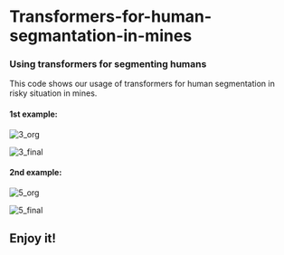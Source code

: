# Transformers-for-human-segmantation-in-mines
### Using transformers for segmenting humans 

This code shows our usage of transformers for human segmentation in risky situation in mines.
#### 1st example:
![3_org](https://github.com/Farhad-AI/Transformation-for-human-segmantation-in-mines/assets/106428795/02377afa-83da-45ff-aaa8-912d79ed4054)


![3_final](https://github.com/Farhad-AI/Transformation-for-human-segmantation-in-mines/assets/106428795/1c78e3fb-8859-400b-9627-018c4b89fcd4)

#### 2nd example:

![5_org](https://github.com/Farhad-AI/Transformation-for-human-segmantation-in-mines/assets/106428795/48d47222-385a-4ae0-9cc9-43e05f783f32)

![5_final](https://github.com/Farhad-AI/Transformation-for-human-segmantation-in-mines/assets/106428795/72b4b47d-00e5-4a53-bbfe-a623eea9f674)




## Enjoy it!
